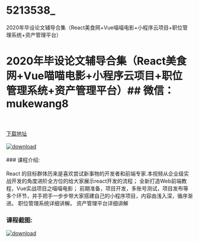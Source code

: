 # 5213538_
2020年毕设论文辅导合集（React美食网+Vue喵喵电影+小程序云项目+职位管理系统+资产管理平台）
# 2020年毕设论文辅导合集（React美食网+Vue喵喵电影+小程序云项目+职位管理系统+资产管理平台）## 微信：mukewang8
<br/></br>[下载地址](http://www.36tz.cn/article/5213538 "下载地址")
<br/></br>[![download](http://36tz.cn/muke_img/2020_05_1-189-300x224.png "下载地址")](http://www.36tz.cn/article/5213538 "下载地址")
<br/></br>### 课程介绍:<br/></br>React 的目标群体历来是喜欢尝试新事物的开发者和前端专家.本视频从企业级实战开发的角度进阶全方位的给大家展示react开发的流程；
全新打造Web前端教程，Vue实战项目之喵喵电影；
前期准备，项目开发，多账号测试，项目发布等多个环节，并手把手一步步带大家搭建自己的小程序项目，内容由浅入深，循序渐进。
职位管理系统详细讲解。
资产管理平台详细讲解

### 课程截图:
[![download](http://36tz.cn/muke_img/2020_05_2-182.png "下载地址")](http://www.36tz.cn/article/5213538 "下载地址")
